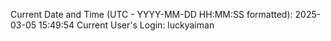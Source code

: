 Current Date and Time (UTC - YYYY-MM-DD HH:MM:SS formatted): 2025-03-05 15:49:54
Current User's Login: luckyaiman
